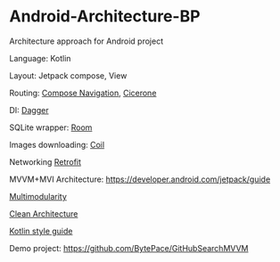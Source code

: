 # Android-Architecture-BP
Architecture approach for Android project

Language: Kotlin

Layout: Jetpack compose, View

Routing: [Compose Navigation](https://developer.android.com/develop/ui/compose/navigation), [Cicerone](https://github.com/terrakok/Cicerone)

DI: [Dagger](https://github.com/google/dagger)

SQLite wrapper: [Room](https://developer.android.com/topic/libraries/architecture/room?authuser=2)

Images downloading: [Coil](https://coil-kt.github.io/coil/)

Networking [Retrofit](https://square.github.io/retrofit/)

MVVM+MVI Architecture: https://developer.android.com/jetpack/guide

[Multimodularity](https://developer.android.com/topic/modularization)

[Clean Architecture](https://blog.cleancoder.com/uncle-bob/2012/08/13/the-clean-architecture.html)

[Kotlin style guide](https://github.com/BytePace/kotlin-style-guide)

Demo project: https://github.com/BytePace/GitHubSearchMVVM
